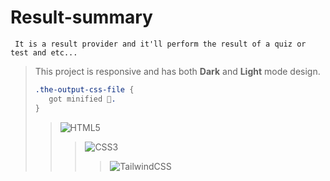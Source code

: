 # Result-summary
``` It is a result provider and it'll perform the result of a quiz or test and etc...``` 
> This project is responsive and has both **Dark** and __Light__ mode design.
> ```sass
> .the-output-css-file {
>    got minified 🤏.
> }
> ```
>> ![HTML5](https://img.shields.io/badge/html5-%23E34F26.svg?style=for-the-badge&logo=html5&logoColor=white)
>>>![CSS3](https://img.shields.io/badge/css3-%231572B6.svg?style=for-the-badge&logo=css3&logoColor=white)
>>>>![TailwindCSS](https://img.shields.io/badge/tailwindcss-%2338B2AC.svg?style=for-the-badge&logo=tailwind-css&logoColor=white)

